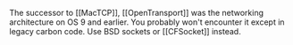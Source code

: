 

The successor to [[MacTCP]], [[OpenTransport]] was the networking architecture on OS 9 and earlier. You probably won't encounter it except in legacy carbon code. Use BSD sockets or [[CFSocket]] instead.